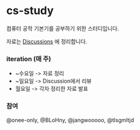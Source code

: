 # cs-study

컴퓨터 공학 기본기를 공부하기 위한 스터디입니다.

자료는 [Discussions](https://github.com/subak-ba/cs-study/discussions) 에 정리합니다.

### iteration (매 주)

-   ~수요일 -> 자료 정리
-   ~일요일 -> Discussion에서 리뷰
-   월요일 -> 각자 정리한 자료 발표

### 참여

@onee-only, @BLoHny, @jangwooooo, @tlsgmltjd
